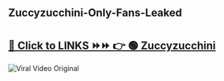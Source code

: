
 ## Zuccyzucchini-Only-Fans-Leaked

# <h2><a href="https://clipsfans.com/Zuccyzucchini&ref=git">🔗 Click to LINKS ⏩⏩ 👉 🟢 Zuccyzucchini </a></h2>

<a href="https://clipsfans.com/Zuccyzucchini&ref=git" rel="nofollow" data-target="animated-image.originalLink"><img src="https://i.ibb.co.com/xMMVF88/686577567.gif" alt="Viral Video Original" style="max-width: 100%; display: inline-block;" data-target="animated-image.originalImage"></a>
